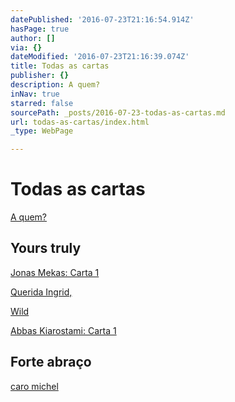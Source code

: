 ```yaml
---
datePublished: '2016-07-23T21:16:54.914Z'
hasPage: true
author: []
via: {}
dateModified: '2016-07-23T21:16:39.074Z'
title: Todas as cartas
publisher: {}
description: A quem?
inNav: true
starred: false
sourcePath: _posts/2016-07-23-todas-as-cartas.md
url: todas-as-cartas/index.html
_type: WebPage

---
```

# Todas as cartas

[A quem?][0]

## Yours truly

[Jonas Mekas: Carta 1][1]

[Querida Ingrid,][2]

[Wild][3]

[Abbas Kiarostami: Carta 1][4]

## Forte abraço

[caro michel][5]

[0]: http://aquem.in/a-quem/
[1]: http://aquem.in/jonas-mekas-carta-1/
[2]: http://aquem.in/querida-ingrid/
[3]: http://aquem.in/wild/
[4]: http://aquem.in/abbas-kiarostami-carta-1/
[5]: http://aquem.in/caro-michel/